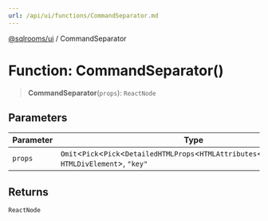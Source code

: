 ```yaml
---
url: /api/ui/functions/CommandSeparator.md
---
```

[@sqlrooms/ui](../index.md) / CommandSeparator

# Function: CommandSeparator()

> **CommandSeparator**(`props`): `ReactNode`

## Parameters

| Parameter | Type |
| ------ | ------ |
| `props` | `Omit`<`Pick`<`Pick`<`DetailedHTMLProps`<`HTMLAttributes`<`HTMLDivElement`>, `HTMLDivElement`>, `"key"` | keyof HTMLAttributes\<HTMLDivElement>> & `object` & `object`, `"key"` | keyof HTMLAttributes\<HTMLDivElement> | `"asChild"`> & `object` & `RefAttributes`<`HTMLDivElement`>, `"ref"`> & `RefAttributes`<`HTMLDivElement`> |

## Returns

`ReactNode`
